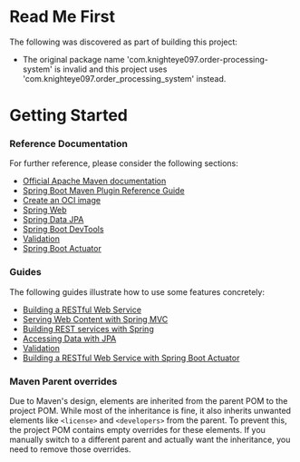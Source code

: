 # Read Me First
The following was discovered as part of building this project:

* The original package name 'com.knighteye097.order-processing-system' is invalid and this project uses 'com.knighteye097.order_processing_system' instead.

# Getting Started

### Reference Documentation
For further reference, please consider the following sections:

* [Official Apache Maven documentation](https://maven.apache.org/guides/index.html)
* [Spring Boot Maven Plugin Reference Guide](https://docs.spring.io/spring-boot/3.5.0-M3/maven-plugin)
* [Create an OCI image](https://docs.spring.io/spring-boot/3.5.0-M3/maven-plugin/build-image.html)
* [Spring Web](https://docs.spring.io/spring-boot/3.5.0-M3/reference/web/servlet.html)
* [Spring Data JPA](https://docs.spring.io/spring-boot/3.5.0-M3/reference/data/sql.html#data.sql.jpa-and-spring-data)
* [Spring Boot DevTools](https://docs.spring.io/spring-boot/3.5.0-M3/reference/using/devtools.html)
* [Validation](https://docs.spring.io/spring-boot/3.5.0-M3/reference/io/validation.html)
* [Spring Boot Actuator](https://docs.spring.io/spring-boot/3.5.0-M3/reference/actuator/index.html)

### Guides
The following guides illustrate how to use some features concretely:

* [Building a RESTful Web Service](https://spring.io/guides/gs/rest-service/)
* [Serving Web Content with Spring MVC](https://spring.io/guides/gs/serving-web-content/)
* [Building REST services with Spring](https://spring.io/guides/tutorials/rest/)
* [Accessing Data with JPA](https://spring.io/guides/gs/accessing-data-jpa/)
* [Validation](https://spring.io/guides/gs/validating-form-input/)
* [Building a RESTful Web Service with Spring Boot Actuator](https://spring.io/guides/gs/actuator-service/)

### Maven Parent overrides

Due to Maven's design, elements are inherited from the parent POM to the project POM.
While most of the inheritance is fine, it also inherits unwanted elements like `<license>` and `<developers>` from the parent.
To prevent this, the project POM contains empty overrides for these elements.
If you manually switch to a different parent and actually want the inheritance, you need to remove those overrides.

